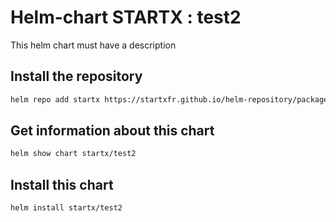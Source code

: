 # Helm-chart STARTX : test2

This helm chart must have a description

## Install the repository

```bash
helm repo add startx https://startxfr.github.io/helm-repository/packages/
```

## Get information about this chart

```bash
helm show chart startx/test2
```

## Install this chart

```bash
helm install startx/test2
```
